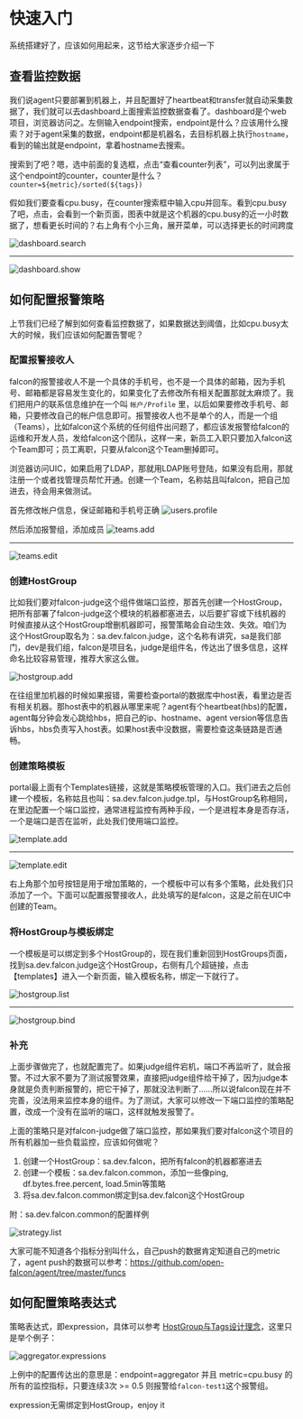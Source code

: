 # 快速入门

系统搭建好了，应该如何用起来，这节给大家逐步介绍一下

## 查看监控数据

我们说agent只要部署到机器上，并且配置好了heartbeat和transfer就自动采集数据了，我们就可以去dashboard上面搜索监控数据查看了。dashboard是个web项目，浏览器访问之。左侧输入endpoint搜索，endpoint是什么？应该用什么搜索？对于agent采集的数据，endpoint都是机器名，去目标机器上执行`hostname`，看到的输出就是endpoint，拿着hostname去搜索。

搜索到了吧？嗯，选中前面的复选框，点击“查看counter列表”，可以列出隶属于这个endpoint的counter，counter是什么？`counter=${metric}/sorted(${tags})`

假如我们要查看cpu.busy，在counter搜索框中输入cpu并回车。看到cpu.busy了吧，点击，会看到一个新页面，图表中就是这个机器的cpu.busy的近一小时数据了，想看更长时间的？右上角有个小三角，展开菜单，可以选择更长的时间跨度

![dashboard.search](../../.gitbook/assets/func\_getting\_started\_1.png)

***

![dashboard.show](../../.gitbook/assets/func\_getting\_started\_2.png)

## 如何配置报警策略

上节我们已经了解到如何查看监控数据了，如果数据达到阈值，比如cpu.busy太大的时候，我们应该如何配置告警呢？

### 配置报警接收人

falcon的报警接收人不是一个具体的手机号，也不是一个具体的邮箱，因为手机号、邮箱都是容易发生变化的，如果变化了去修改所有相关配置那就太麻烦了。我们把用户的联系信息维护在一个叫 `帐户/Profile` 里，以后如果要修改手机号、邮箱，只要修改自己的帐户信息即可。报警接收人也不是单个的人，而是一个组（Teams），比如falcon这个系统的任何组件出问题了，都应该发报警给falcon的运维和开发人员，发给falcon这个团队，这样一来，新员工入职只要加入falcon这个Team即可；员工离职，只要从falcon这个Team删掉即可。

浏览器访问UIC，如果启用了LDAP，那就用LDAP账号登陆，如果没有启用，那就注册一个或者找管理员帮忙开通。创建一个Team，名称姑且叫falcon，把自己加进去，待会用来做测试。

首先修改帐户信息，保证邮箱和手机号正确 ![users.profile](../../.gitbook/assets/func\_getting\_started\_3.png)

然后添加报警组，添加成员 ![teams.add](../../.gitbook/assets/func\_getting\_started\_5.png)

***

![teams.edit](../../.gitbook/assets/func\_getting\_started\_6.png)

### 创建HostGroup

比如我们要对falcon-judge这个组件做端口监控，那首先创建一个HostGroup，把所有部署了falcon-judge这个模块的机器都塞进去，以后要扩容或下线机器的时候直接从这个HostGroup增删机器即可，报警策略会自动生效、失效。咱们为这个HostGroup取名为：sa.dev.falcon.judge，这个名称有讲究，sa是我们部门，dev是我们组，falcon是项目名，judge是组件名，传达出了很多信息，这样命名比较容易管理，推荐大家这么做。

![hostgroup.add](../../.gitbook/assets/func\_getting\_started\_7.png)

在往组里加机器的时候如果报错，需要检查portal的数据库中host表，看里边是否有相关机器。那host表中的机器从哪里来呢？agent有个heartbeat(hbs)的配置，agent每分钟会发心跳给hbs，把自己的ip、hostname、agent version等信息告诉hbs，hbs负责写入host表。如果host表中没数据，需要检查这条链路是否通畅。

### 创建策略模板

portal最上面有个Templates链接，这就是策略模板管理的入口。我们进去之后创建一个模板，名称姑且也叫：sa.dev.falcon.judge.tpl，与HostGroup名称相同，在里边配置一个端口监控，通常进程监控有两种手段，一个是进程本身是否存活，一个是端口是否在监听，此处我们使用端口监控。

![template.add](../../.gitbook/assets/func\_getting\_started\_8.png)

***

![template.edit](../../.gitbook/assets/func\_getting\_started\_9.png)

右上角那个加号按钮是用于增加策略的，一个模板中可以有多个策略，此处我们只添加了一个。下面可以配置报警接收人，此处填写的是falcon，这是之前在UIC中创建的Team。

### 将HostGroup与模板绑定

一个模板是可以绑定到多个HostGroup的，现在我们重新回到HostGroups页面，找到sa.dev.falcon.judge这个HostGroup，右侧有几个超链接，点击【templates】进入一个新页面，输入模板名称，绑定一下就行了。

![hostgroup.list](../../.gitbook/assets/func\_getting\_started\_10.png)

***

![hostgroup.bind](../../.gitbook/assets/func\_getting\_started\_11.png)

### 补充

上面步骤做完了，也就配置完了。如果judge组件宕机，端口不再监听了，就会报警。不过大家不要为了测试报警效果，直接把judge组件给干掉了，因为judge本身就是负责判断报警的，把它干掉了，那就没法判断了……所以说falcon现在并不完善，没法用来监控本身的组件。为了测试，大家可以修改一下端口监控的策略配置，改成一个没有在监听的端口，这样就触发报警了。

上面的策略只是对falcon-judge做了端口监控，那如果我们要对falcon这个项目的所有机器加一些负载监控，应该如何做呢？

1. 创建一个HostGroup：sa.dev.falcon，把所有falcon的机器都塞进去
2. 创建一个模板：sa.dev.falcon.common，添加一些像ping, df.bytes.free.percent, load.5min等策略
3. 将sa.dev.falcon.common绑定到sa.dev.falcon这个HostGroup

附：sa.dev.falcon.common的配置样例

![strategy.list](../../.gitbook/assets/func\_getting\_started\_12.png)

大家可能不知道各个指标分别叫什么，自己push的数据肯定知道自己的metric了，agent push的数据可以参考：https://github.com/open-falcon/agent/tree/master/funcs

## 如何配置策略表达式

策略表达式，即expression，具体可以参考 [HostGroup与Tags设计理念](../../di-bu-fen-li-nian/philosophy/tags-and-hostgroup.md)，这里只是举个例子：

![aggregator.expressions](../../.gitbook/assets/func\_aggregator\_5.png)

上例中的配置传达出的意思是：endpoint=aggregator 并且 metric=cpu.busy 的所有的监控指标，只要连续3次 >= 0.5 则报警给`falcon-test1`这个报警组。

expression无需绑定到HostGroup，enjoy it
